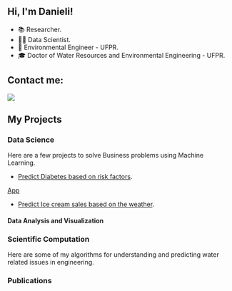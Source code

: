 
## Hi, I'm Danieli!

- 📚 Researcher.
- 👩‍💻 Data Scientist.
- 🌱 Environmental Engineer - UFPR.
- 🎓 Doctor of Water Resources and Environmental Engineering - UFPR.

<!---
mfdanieli/mfdanieli is a ✨ special ✨ repository because its `README.md` (this file) appears on your GitHub profile.
You can click the Preview link to take a look at your changes.
--->


## Contact me:

<div>
<a href="https://www.linkedin.com/in/danieli-mara-ferreira/" target="_blank"><img src="https://img.shields.io/badge/-LinkedIn-%230077B5?style=for-the-badge&logo=linkedin&logoColor=white" target="_blank"></a>   
</div>

## My Projects

### Data Science 
Here are a few projects to solve Business problems using Machine Learning.

- [Predict Diabetes based on risk factors](https://github.com/mfdanieli/Classification-ML).

[App](https://github.com/mfdanieli/Aplication-ML)

- [Predict Ice cream sales based on the weather](https://github.com/mfdanieli/Regression-ML).

#### Data Analysis and Visualization


### Scientific Computation
Here are some of my algorithms for understanding and predicting water related issues in engineering.


### Publications
